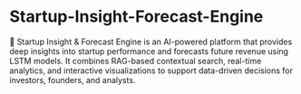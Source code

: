 # Startup-Insight-Forecast-Engine
🚀 Startup Insight &amp; Forecast Engine is an AI-powered platform that provides deep insights into startup performance and forecasts future revenue using LSTM models. It combines RAG-based contextual search, real-time analytics, and interactive visualizations to support data-driven decisions for investors, founders, and analysts.
